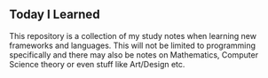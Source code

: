 ## Today I Learned

This repository is a collection of my study notes when learning new frameworks and languages. This will not be limited to programming specifically and there may also be notes on Mathematics, Computer Science theory or even stuff like Art/Design etc.
